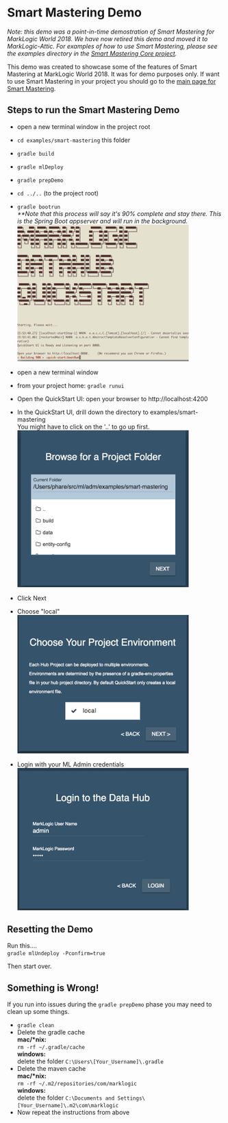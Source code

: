 # Smart Mastering Demo

_Note: this demo was a point-in-time demostration of Smart Mastering for MarkLogic World 2018. We have now retired this 
demo and moved it to MarkLogic-Attic. For examples of how to use Smart Mastering, please see the examples directory in
the [Smart Mastering Core project][smc]._

This demo was created to showcase some of the features of Smart Mastering at MarkLogic World 2018. It was for demo purposes only. If want to use Smart Mastering in your project you should go to the [main page for Smart Mastering][smc].

## Steps to run the Smart Mastering Demo

- open a new terminal window in the project root
- `cd examples/smart-mastering` this folder
- `gradle build`
- `gradle mlDeploy`
- `gradle prepDemo`
- `cd ../..` (to the project root)
- `gradle bootrun`  
_**Note that this process will say it's 90% complete and stay there. This is the Spring Boot appserver and will run in the background._  
<img src=".images/bootrun.png" width="400px"></img>

- open a new terminal window
- from your project home: `gradle runui`
- Open the QuickStart UI: open your browser to http://localhost:4200
- In the QuickStart UI, drill down the directory to examples/smart-mastering  
You might have to click on the '..' to go up first.  
<img src=".images/browse-to-folder.png" width="400px"></img>
- Click Next
- Choose "local"  
<img src=".images/choose-local.png" width="400px"></img>
- Login with your ML Admin credentials  
<img src=".images/login.png" width="400px"></img>

## Resetting the Demo

Run this....  
`gradle mlUndeploy -Pconfirm=true`

Then start over.

## Something is Wrong!

If you run into issues during the `gradle prepDemo` phase you may need to clean up some things.

- `gradle clean`
- Delete the gradle cache  
  **mac/\*nix:**  
    `rm -rf ~/.gradle/cache`  
  **windows:**  
    delete the folder `C:\Users\[Your_Username]\.gradle`  
- Delete the maven cache  
  **mac/\*nix:**  
    `rm -rf ~/.m2/repositories/com/marklogic`  
  **windows:**  
    delete the folder `C:\Documents and Settings\[Your_Username]\.m2\com\marklogic`
- Now repeat the instructions from above


[smc]: http://marklogic-community.github.io/smart-mastering-core

